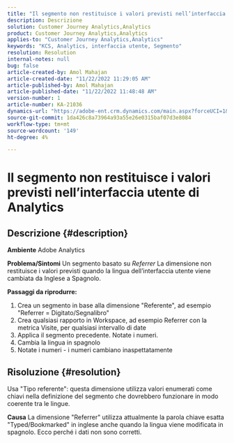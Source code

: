 ```yaml
---
title: "Il segmento non restituisce i valori previsti nell’interfaccia utente di Analytics"
description: Descrizione
solution: Customer Journey Analytics,Analytics
product: Customer Journey Analytics,Analytics
applies-to: "Customer Journey Analytics,Analytics"
keywords: "KCS, Analytics, interfaccia utente, Segmento"
resolution: Resolution
internal-notes: null
bug: false
article-created-by: Amol Mahajan
article-created-date: "11/22/2022 11:29:05 AM"
article-published-by: Amol Mahajan
article-published-date: "11/22/2022 11:48:48 AM"
version-number: 1
article-number: KA-21036
dynamics-url: "https://adobe-ent.crm.dynamics.com/main.aspx?forceUCI=1&pagetype=entityrecord&etn=knowledgearticle&id=6cf79ed9-586a-ed11-9561-6045bd006d92"
source-git-commit: 1da426c8a73964a93a55e26e0315baf07d3e8084
workflow-type: tm+mt
source-wordcount: '149'
ht-degree: 4%

---
```


# Il segmento non restituisce i valori previsti nell’interfaccia utente di Analytics

## Descrizione {#description}

<b>Ambiente</b>
Adobe Analytics


<b>Problema/Sintomi</b>
Un segmento basato su *Referrer* La dimensione non restituisce i valori previsti quando la lingua dell’interfaccia utente viene cambiata da Inglese a Spagnolo.



<b>Passaggi da riprodurre:</b>

1. Crea un segmento in base alla dimensione &quot;Referente&quot;, ad esempio &quot;Referrer = Digitato/Segnalibro&quot;
2. Crea qualsiasi rapporto in Workspace, ad esempio Referrer con la metrica Visite, per qualsiasi intervallo di date
3. Applica il segmento precedente. Notate i numeri.
4. Cambia la lingua in spagnolo
5. Notate i numeri - i numeri cambiano inaspettatamente



## Risoluzione {#resolution}


Usa &quot;Tipo referente&quot;: questa dimensione utilizza valori enumerati come chiavi nella definizione del segmento che dovrebbero funzionare in modo coerente tra le lingue.


<b>Causa</b>
La dimensione &quot;Referrer&quot; utilizza attualmente la parola chiave esatta &quot;Typed/Bookmarked&quot; in inglese anche quando la lingua viene modificata in spagnolo. Ecco perché i dati non sono corretti.
